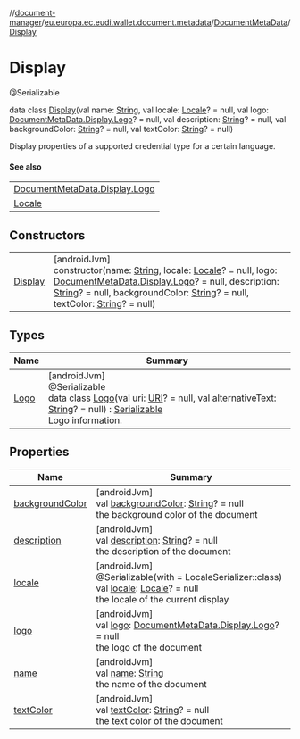 //[document-manager](../../../../index.md)/[eu.europa.ec.eudi.wallet.document.metadata](../../index.md)/[DocumentMetaData](../index.md)/[Display](index.md)

# Display

@Serializable

data class [Display](index.md)(val
name: [String](https://kotlinlang.org/api/latest/jvm/stdlib/kotlin/-string/index.html), val
locale: [Locale](https://developer.android.com/reference/kotlin/java/util/Locale.html)? = null, val
logo: [DocumentMetaData.Display.Logo](-logo/index.md)? = null, val
description: [String](https://kotlinlang.org/api/latest/jvm/stdlib/kotlin/-string/index.html)? =
null, val
backgroundColor: [String](https://kotlinlang.org/api/latest/jvm/stdlib/kotlin/-string/index.html)? =
null, val
textColor: [String](https://kotlinlang.org/api/latest/jvm/stdlib/kotlin/-string/index.html)? = null)

Display properties of a supported credential type for a certain language.

#### See also

|                                                                                |
|--------------------------------------------------------------------------------|
| [DocumentMetaData.Display.Logo](-logo/index.md)                                |
| [Locale](https://developer.android.com/reference/kotlin/java/util/Locale.html) |

## Constructors

|                        |                                                                                                                                                                                                                                                                                                                                                                                                                                                                                                                                                                                                           |
|------------------------|-----------------------------------------------------------------------------------------------------------------------------------------------------------------------------------------------------------------------------------------------------------------------------------------------------------------------------------------------------------------------------------------------------------------------------------------------------------------------------------------------------------------------------------------------------------------------------------------------------------|
| [Display](-display.md) | [androidJvm]<br>constructor(name: [String](https://kotlinlang.org/api/latest/jvm/stdlib/kotlin/-string/index.html), locale: [Locale](https://developer.android.com/reference/kotlin/java/util/Locale.html)? = null, logo: [DocumentMetaData.Display.Logo](-logo/index.md)? = null, description: [String](https://kotlinlang.org/api/latest/jvm/stdlib/kotlin/-string/index.html)? = null, backgroundColor: [String](https://kotlinlang.org/api/latest/jvm/stdlib/kotlin/-string/index.html)? = null, textColor: [String](https://kotlinlang.org/api/latest/jvm/stdlib/kotlin/-string/index.html)? = null) |

## Types

| Name                   | Summary                                                                                                                                                                                                                                                                                                                                                                                     |
|------------------------|---------------------------------------------------------------------------------------------------------------------------------------------------------------------------------------------------------------------------------------------------------------------------------------------------------------------------------------------------------------------------------------------|
| [Logo](-logo/index.md) | [androidJvm]<br>@Serializable<br>data class [Logo](-logo/index.md)(val uri: [URI](https://developer.android.com/reference/kotlin/java/net/URI.html)? = null, val alternativeText: [String](https://kotlinlang.org/api/latest/jvm/stdlib/kotlin/-string/index.html)? = null) : [Serializable](https://developer.android.com/reference/kotlin/java/io/Serializable.html)<br>Logo information. |

## Properties

| Name                                   | Summary                                                                                                                                                                                                               |
|----------------------------------------|-----------------------------------------------------------------------------------------------------------------------------------------------------------------------------------------------------------------------|
| [backgroundColor](background-color.md) | [androidJvm]<br>val [backgroundColor](background-color.md): [String](https://kotlinlang.org/api/latest/jvm/stdlib/kotlin/-string/index.html)? = null<br>the background color of the document                          |
| [description](description.md)          | [androidJvm]<br>val [description](description.md): [String](https://kotlinlang.org/api/latest/jvm/stdlib/kotlin/-string/index.html)? = null<br>the description of the document                                        |
| [locale](locale.md)                    | [androidJvm]<br>@Serializable(with = LocaleSerializer::class)<br>val [locale](locale.md): [Locale](https://developer.android.com/reference/kotlin/java/util/Locale.html)? = null<br>the locale of the current display |
| [logo](logo.md)                        | [androidJvm]<br>val [logo](logo.md): [DocumentMetaData.Display.Logo](-logo/index.md)? = null<br>the logo of the document                                                                                              |
| [name](name.md)                        | [androidJvm]<br>val [name](name.md): [String](https://kotlinlang.org/api/latest/jvm/stdlib/kotlin/-string/index.html)<br>the name of the document                                                                     |
| [textColor](text-color.md)             | [androidJvm]<br>val [textColor](text-color.md): [String](https://kotlinlang.org/api/latest/jvm/stdlib/kotlin/-string/index.html)? = null<br>the text color of the document                                            |
